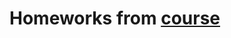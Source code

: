 # Homeworks from [course](https://www.udemy.com/course/python-for-computer-vision-with-opencv-and-deep-learning/?couponCode=ST16MT28125AUS)
